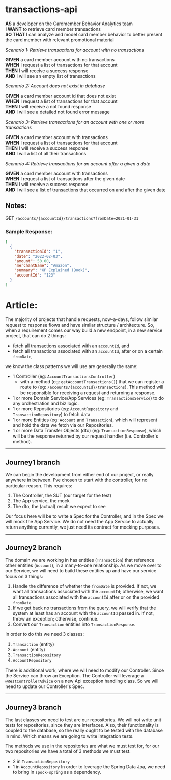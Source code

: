 # transactions-api

**AS** a developer on the Cardmember Behavior Analytics team<br/>
**I WANT** to retrieve card member transactions<br/>
**SO THAT** I can analyze and model card member behavior to better present the card member with relevant promotional
material

_Scenario 1: Retrieve transactions for account with no transactions_

**GIVEN** a card member account with no transactions<br/>
**WHEN** I request a list of transactions for that account<br/>
**THEN** I will receive a success response<br/>
**AND** I will see an empty list of transactions

_Scenario 2: Account does not exist in database_

**GIVEN** a card member account id that does not exist<br/>
**WHEN** I request a list of transactions for that account<br/>
**THEN** I will receive a not found response<br/>
**AND** I will see a detailed not found error message

_Scenario 3: Retrieve transactions for an account with one or more transactions_

**GIVEN** a card member account with transactions<br/>
**WHEN** I request a list of transactions for that account<br/>
**THEN** I will receive a success response<br/>
**AND** I will a list of all their transactions

_Scenario 4: Retrieve transactions for an account after a given a date_

**GIVEN** a card member account with transactions<br/>
**WHEN** I request a list of transactions after the given date<br/>
**THEN** I will receive a success response<br/>
**AND** I will see a list of transactions that occurred on and after the given date

## Notes:

GET `/accounts/{accountId}/transactions?fromDate=2021-01-31`

### Sample Response:

```json
[
  {
    "transactionId": "1",
    "date": "2022-02-03",
    "amount": 50.00,
    "merchantName": "Amazon",
    "summary": "XP Explained (Book)",
    "accountId": "123"
  }
]
```


# Article:
The majority of projects that handle requests, now-a-days, follow similar request to response flows and have similar structure / architecture. 
So, when a requirement comes our way  build a new endpoint, in a new service project, that can do 2 things: 
  * fetch all transactions associated with an `accountId`, and 
  * fetch all transactions associated with an `accountId`, after or on a certain `fromDate`, 

we know the class patterns we will use are generally the same:
  * 1 Controller (eg: `AccountTransactionsController`) 
    * with a method (eg: `getAccountTransactions()`) that we can register a route to (eg: `/accounts/{accountId}/transactions`). This method will be responsible for receiving a request and returning a response.
  * 1 or more Domain Service/App Services (eg: `TransactionsService`) to do any orchestration and biz logic.
  * 1 or more Repositories (eg: `AccountRepository` and `TransactionRepository`) to fetch data
  * 1 or more Entities (eg: `Account` and `Transaction`), which will represent and hold the data we fetch via our Repositories.
  * 1 or more Data Transfer Objects (dto) (eg: `TransactionResponse`), which will be the response returned by our request handler (i.e. Controller's method).

------
Journey1 branch
------
We can begin the development from either end of our project, or really anywhere in between. I've chosen to start with the controller, for no particular reason. This requires:
1. The Controller, the SUT (our target for the test)
2. The App service, the mock
3. The dto, the (actual) result we expect to see

Our focus here will be to write a Spec for the Controller, and in the Spec we will mock the App Service. We do not need the App Service to actually return anything currently, we just need its contract for mocking purposes. 

------
Journey2 branch
------
The domain we are working in has entities (`Transaction`) that reference other entities (`Account`), in a many-to-one relationship. As we move over to our Service, we will need to 
build these entities up and have our service focus on 3 things:
1. Handle the difference of whether the `fromDate` is provided. If not, we want all transactions associated with the `accountId`; otherwise, we want all transactions associated with the `accountId` after or on the provided `fromDate`.
2. If we get back no transactions from the query, we will verify that the system at least has an account with the `accountId` passed in. If not, throw an exception; otherwise, continue.
3. Convert our `Transaction` entities into `TransactionResponse`.

In order to do this we need 3 classes:
1. `Transaction` (entity)
2. `Account` (entity)
3. `TransactionRepository`
4. `AccountRepository`

There is additional work, where we will need to modify our Controller. Since the Service can throw an Exception.
The Controller will leverage a `@RestControllerAdvice` on a new Api exception handling class. So we will need to update our Controller's Spec. 

------
Journey3 branch
------
The last classes we need to test are our repositories. We will not write unit tests for repositories, since they are interfaces. Also,
their functionality is coupled to the database, so the really ought to be tested with the database in mind. Which means we are going to write integration tests.

The methods we use in the repositories are what we must test for, for our two repositories we have a total of 3 methods we must test. 
* 2 in `TransactionRepository`
* 1 in `AccountRepository`
In order to leverage the Spring Data Jpa, we need to bring in `spock-spring` as a dependency. 